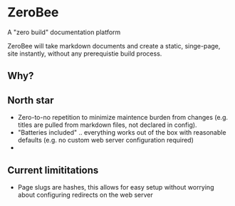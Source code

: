 # ZeroBee

A "zero build" documentation platform

ZeroBee will take markdown documents and create a static, singe-page, site instantly, without any prerequistie build process.

## Why?


## North star
- Zero-to-no repetition to minimize maintence burden from changes (e.g. titles are pulled from markdown files, not declared in config).
- "Batteries included" .. everything works out of the box with reasonable defaults (e.g. no custom web server configuration required)
- 


## Current limititations
- Page slugs are hashes, this allows for easy setup without worrying about configuring redirects on the web server

